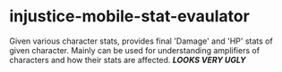 # injustice-mobile-stat-evaulator
Given various character stats, provides final 'Damage' and 'HP' stats of given character. Mainly can be used for understanding amplifiers of characters and how their stats are affected. ***LOOKS VERY UGLY***
